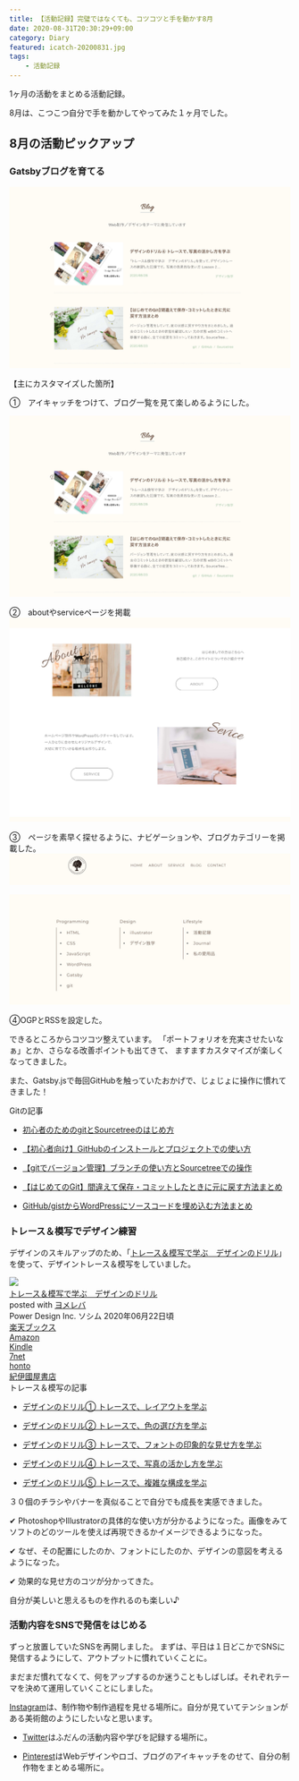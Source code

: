 ```yaml
---
title: 【活動記録】完璧ではなくても、コツコツと手を動かす8月
date: 2020-08-31T20:30:29+09:00
category: Diary
featured: icatch-20200831.jpg
tags:
    - 活動記録
---
```


1ヶ月の活動をまとめる活動記録。

8月は、こつこつ自分で手を動かしてやってみた１ヶ月でした。

## 8月の活動ピックアップ

### Gatsbyブログを育てる

![現時点でのGatsbyブログ](ss-gatsby-blog.jpg)

【主にカスタマイズした箇所】

①　アイキャッチをつけて、ブログ一覧を見て楽しめるようにした。

![現時点でのGatsbyブログ](ss-gatsby-blog.jpg)


②　aboutやserviceページを掲載
![現時点でのGatsbyブログ](ss-gatsby-blog-2.jpg)

③　ページを素早く探せるように、ナビゲーションや、ブログカテゴリーを掲載した。
![ナビゲーション](ss-gatsby-blog-3.jpg)

![ブログカテゴリー](ss-gatsby-blog-4.jpg)

④OGPとRSSを設定した。

できるところからコツコツ整えています。
「ポートフォリオを充実させたいなぁ」とか、さらなる改善ポイントも出てきて、
ますますカスタマイズが楽しくなってきました。

また、Gatsby.jsで毎回GitHubを触っていたおかげで、じょじょに操作に慣れてきました！

<div class="related-posts">
    <span>Gitの記事</span>

* [初心者のためのgitとSourcetreeのはじめ方](/install-sourcetree/)

* [【初心者向け】GitHubのインストールとプロジェクトでの使い方](/git-install/)

* [【gitでバージョン管理】ブランチの使い方とSourcetreeでの操作](/git-branch/)

* [【はじめてのGit】間違えて保存・コミットしたときに元に戻す方法まとめ](/git-rebase/)

* [ GitHub/gistからWordPressにソースコードを埋め込む方法まとめ](/github-gist-wordpress/)

</div>


### トレース＆模写でデザイン練習

デザインのスキルアップのため、「<a href="https://amzn.to/34u9ts6" target="_blank" rel="nofollow">トレース＆模写で学ぶ　デザインのドリル</a>」を使って、デザイントレース＆模写をしていました。

<div class="cstmreba"><div class="booklink-box"><div class="booklink-image"><a href="//af.moshimo.com/af/c/click?a_id=742757&p_id=56&pc_id=56&pl_id=637&s_v=b5Rz2P0601xu&url=http%3A%2F%2Fbooks.rakuten.co.jp%2Frb%2F16312596%2F" target="_blank" rel="nofollow" ><img src="https://thumbnail.image.rakuten.co.jp/@0_mall/book/cabinet/2579/9784802612579.jpg?_ex=200x200" style="border: none;" /></a><img src="//i.moshimo.com/af/i/impression?a_id=742757&p_id=56&pc_id=56&pl_id=637" width="1" height="1" style="border:none;"></div><div class="booklink-info"><div class="booklink-name"><a href="//af.moshimo.com/af/c/click?a_id=742757&p_id=56&pc_id=56&pl_id=637&s_v=b5Rz2P0601xu&url=http%3A%2F%2Fbooks.rakuten.co.jp%2Frb%2F16312596%2F" target="_blank" rel="nofollow" >トレース＆模写で学ぶ　デザインのドリル</a><img src="//i.moshimo.com/af/i/impression?a_id=742757&p_id=56&pc_id=56&pl_id=637" width="1" height="1" style="border:none;"><div class="booklink-powered-date">posted with <a href="https://yomereba.com" rel="nofollow" target="_blank">ヨメレバ</a></div></div><div class="booklink-detail">Power Design Inc. ソシム 2020年06月22日頃    </div><div class="booklink-link2"><div class="shoplinkrakuten"><a href="//af.moshimo.com/af/c/click?a_id=742757&p_id=56&pc_id=56&pl_id=637&s_v=b5Rz2P0601xu&url=http%3A%2F%2Fbooks.rakuten.co.jp%2Frb%2F16312596%2F" target="_blank" rel="nofollow" >楽天ブックス</a><img src="//i.moshimo.com/af/i/impression?a_id=742757&p_id=56&pc_id=56&pl_id=637" width="1" height="1" style="border:none;"></div><div class="shoplinkamazon"><a href="https://www.amazon.co.jp/exec/obidos/asin/4802612575/filledfores07-22/" target="_blank" rel="nofollow" >Amazon</a></div><div class="shoplinkkindle"><a href="https://www.amazon.co.jp/gp/search?keywords=%E3%83%88%E3%83%AC%E3%83%BC%E3%82%B9%EF%BC%86%E6%A8%A1%E5%86%99%E3%81%A7%E5%AD%A6%E3%81%B6%E3%80%80%E3%83%87%E3%82%B6%E3%82%A4%E3%83%B3%E3%81%AE%E3%83%89%E3%83%AA%E3%83%AB&__mk_ja_JP=%83J%83%5E%83J%83i&url=node%3D2275256051&tag=filledfores07-22" target="_blank" rel="nofollow" >Kindle</a></div><div class="shoplinkseven"><a href="//af.moshimo.com/af/c/click?a_id=1082680&p_id=932&pc_id=1188&pl_id=12456&s_v=b5Rz2P0601xu&url=http%3A%2F%2F7net.omni7.jp%2Fsearch%2F%3FsearchKeywordFlg%3D1%26keyword%3D9784802612579" target="_blank" rel="nofollow" >7net<img src="//i.moshimo.com/af/i/impression?a_id=1082680&p_id=932&pc_id=1188&pl_id=12456" width="1" height="1" style="border:none;"></a></div><div class="shoplinkbk1"><a href="//ck.jp.ap.valuecommerce.com/servlet/referral?sid=3390948&pid=885314885&vc_url=http%3A%2F%2Fhonto.jp%2Fnetstore%2Fsearch_021_104802612575.html%3Fsrchf%3D1%26srchGnrNm%3D1&vcptn=kaereba" target="_blank" rel="nofollow" >honto<img src="//ad.jp.ap.valuecommerce.com/servlet/gifbanner?sid=3390948&pid=885314885" height="1" width="1" border="0"></a></div>         <div class="shoplinkkino"><a href="//ck.jp.ap.valuecommerce.com/servlet/referral?sid=3390948&pid=886623503&vc_url=http%3A%2F%2Fwww.kinokuniya.co.jp%2Ff%2Fdsg-01-9784802612579&vcptn=kaereba" target="_blank" rel="nofollow" >紀伊國屋書店<img src="//ad.jp.ap.valuecommerce.com/servlet/gifbanner?sid=3390948&pid=886623503" height="1" width="1" border="0"></a></div>              </div></div><div class="booklink-footer"></div></div></div>

<div class="related-posts">
    <span>トレース＆模写の記事</span>

* [デザインのドリル① トレースで、レイアウトを学ぶ](/design-trace-01/)

* [デザインのドリル② トレースで、色の選び方を学ぶ](/design-trace-02/)

* [デザインのドリル③ トレースで、フォントの印象的な見せ方を学ぶ](/design-trace-03/)

* [デザインのドリル④ トレースで、写真の活かし方を学ぶ](/design-trace-04/)

* [デザインのドリル⑤ トレースで、複雑な構成を学ぶ](/design-trace-05/)

</div>

３０個のチラシやバナーを真似ることで自分でも成長を実感できました。

✔︎ PhotoshopやIllustratorの具体的な使い方が分かるようになった。画像をみてソフトのどのツールを使えば再現できるかイメージできるようになった。

✔︎ なぜ、その配置にしたのか、フォントにしたのか、デザインの意図を考えるようになった。

✔︎ 効果的な見せ方のコツが分かってきた。

自分が美しいと思えるものを作れるのも楽しい♪


### 活動内容をSNSで発信をはじめる

ずっと放置していたSNSを再開しました。
まずは、平日は１日どこかでSNSに発信するようにして、アウトプットに慣れていくことに。

まだまだ慣れてなくて、何をアップするのか迷うこともしばしば。それぞれテーマを決めて運用していくことにしました。

<a href="https://www.instagram.com/emmieworks/" target="_blank" rel="noopener noreferrer">Instagram</a>は、制作物や制作過程を見せる場所に。自分が見ていてテンションがある美術館のようにしたいなと思います。


* <a href="https://twitter.com/EmiMoment" target="_blank" rel="noopener noreferrer">Twitter</a>はふだんの活動内容や学びを記録する場所に。

* <a href="https://www.pinterest.jp/0forest/" target="_blank" rel="noopener noreferrer">Pinterest</a>はWebデザインやロゴ、ブログのアイキャッチをのせて、自分の制作物をまとめる場所に。

